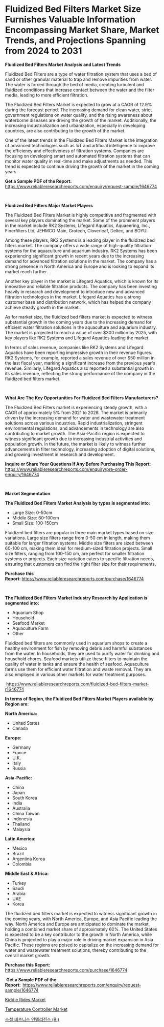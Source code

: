 <p><h1>Fluidized Bed Filters Market Size Furnishes Valuable Information Encompassing Market Share, Market Trends, and Projections Spanning from 2024 to 2031</h1></p><p><strong>Fluidized Bed Filters Market Analysis and Latest Trends</strong></p>
<p><p>Fluidized Bed Filters are a type of water filtration system that uses a bed of sand or other granular material to trap and remove impurities from water. The water is forced through the bed of media, creating turbulent and fluidized conditions that increase contact between the water and the filter media, leading to more efficient filtration.</p><p>The Fluidized Bed Filters Market is expected to grow at a CAGR of 12.9% during the forecast period. The increasing demand for clean water, strict government regulations on water quality, and the rising awareness about waterborne diseases are driving the growth of the market. Additionally, the increasing industrialization and urbanization, especially in developing countries, are also contributing to the growth of the market.</p><p>One of the latest trends in the Fluidized Bed Filters Market is the integration of advanced technologies such as IoT and artificial intelligence to improve the efficiency and effectiveness of filtration systems. Companies are focusing on developing smart and automated filtration systems that can monitor water quality in real-time and make adjustments as needed. This trend is expected to continue driving the growth of the market in the coming years.</p></p>
<p><strong>Get a Sample PDF of the Report:&nbsp;</strong> <a href="https://www.reliableresearchreports.com/enquiry/request-sample/1646774">https://www.reliableresearchreports.com/enquiry/request-sample/1646774</a></p>
<p>&nbsp;</p>
<p><strong>Fluidized Bed Filters Major Market Players</strong></p>
<p><p>The Fluidized Bed Filters Market is highly competitive and fragmented with several key players dominating the market. Some of the prominent players in the market include RK2 Systems, Lifegard Aquatics, Aquaeering, Inc., Finerfilters Ltd, JEHMCO Main, Grotech, Cloverleaf, Deltec, and BOYU.</p><p>Among these players, RK2 Systems is a leading player in the fluidized bed filters market. The company offers a wide range of high-quality filtration systems for the aquaculture and aquarium industry. RK2 Systems has been experiencing significant growth in recent years due to the increasing demand for advanced filtration solutions in the market. The company has a strong presence in North America and Europe and is looking to expand its market reach further.</p><p>Another key player in the market is Lifegard Aquatics, which is known for its innovative and reliable filtration products. The company has been investing heavily in research and development to introduce new and advanced filtration technologies in the market. Lifegard Aquatics has a strong customer base and distribution network, which has helped the company achieve steady growth in the market.</p><p>As for market size, the fluidized bed filters market is expected to witness substantial growth in the coming years due to the increasing demand for efficient water filtration solutions in the aquaculture and aquarium industry. The market is projected to reach a value of over $300 million by 2025, with key players like RK2 Systems and Lifegard Aquatics leading the market.</p><p>In terms of sales revenue, companies like RK2 Systems and Lifegard Aquatics have been reporting impressive growth in their revenue figures. RK2 Systems, for example, reported a sales revenue of over $50 million in the last fiscal year, marking a significant increase from the previous year's revenue. Similarly, Lifegard Aquatics also reported a substantial growth in its sales revenue, reflecting the strong performance of the company in the fluidized bed filters market.</p></p>
<p>&nbsp;</p>
<p><strong>What Are The Key Opportunities For Fluidized Bed Filters Manufacturers?</strong></p>
<p><p>The Fluidized Bed Filters market is experiencing steady growth, with a CAGR of approximately 5% from 2021 to 2026. The market is primarily driven by the increasing demand for water and wastewater treatment solutions across various industries. Rapid industrialization, stringent environmental regulations, and advancements in technology are also contributing to market growth. The Asia-Pacific region is expected to witness significant growth due to increasing industrial activities and population growth. In the future, the market is likely to witness further advancements in filter technology, increasing adoption of digital solutions, and growing investment in research and development.</p></p>
<p><strong>Inquire or Share Your Questions If Any Before Purchasing This Report:</strong> <a href="https://www.reliableresearchreports.com/enquiry/pre-order-enquiry/1646774">https://www.reliableresearchreports.com/enquiry/pre-order-enquiry/1646774</a></p>
<p>&nbsp;</p>
<p><strong>Market Segmentation</strong></p>
<p><strong>The Fluidized Bed Filters Market Analysis by types is segmented into:</strong></p>
<p><ul><li>Large Size: 0-50cm</li><li>Middle Size: 60-100cm</li><li>Small Size: 100-150cm</li></ul></p>
<p><p>Fluidized bed filters are popular in three main market types based on size variations. Large size filters range from 0-50 cm in length, making them suitable for larger filtration systems. Middle size filters are sized between 60-100 cm, making them ideal for medium-sized filtration projects. Small size filters, ranging from 100-150 cm, are perfect for smaller filtration systems or projects. Each size variation caters to specific filtration needs, ensuring that customers can find the right filter size for their requirements.</p></p>
<p><strong>Purchase this Report:&nbsp;</strong><a href="https://www.reliableresearchreports.com/purchase/1646774">https://www.reliableresearchreports.com/purchase/1646774</a></p>
<p>&nbsp;</p>
<p><strong>The Fluidized Bed Filters Market Industry Research by Application is segmented into:</strong></p>
<p><ul><li>Aquarium Shop</li><li>Household</li><li>Seafood Market</li><li>Aquaculture Farm</li><li>Other</li></ul></p>
<p><p>Fluidized bed filters are commonly used in aquarium shops to create a healthy environment for fish by removing debris and harmful substances from the water. In households, they are used to purify water for drinking and household chores. Seafood markets utilize these filters to maintain the quality of water in tanks and ensure the health of seafood. Aquaculture farms use them for efficient water filtration and waste removal. They are also employed in various other markets for water treatment purposes.</p></p>
<p><a href="https://www.reliableresearchreports.com/fluidized-bed-filters-market-r1646774">&nbsp;https://www.reliableresearchreports.com/fluidized-bed-filters-market-r1646774</a></p>
<p><strong>In terms of Region, the Fluidized Bed Filters Market Players available by Region are:</strong></p>
<p>
    <p> <strong> North America: </strong>
        <ul>
            <li>United States</li>
            <li>Canada</li>
        </ul>
        </p> 
    <p> <strong> Europe: </strong>
        <ul>
            <li>Germany</li>
            <li>France</li>
            <li>U.K.</li>
            <li>Italy</li>
            <li>Russia</li>
        </ul>
        </p> 
    <p> <strong> Asia-Pacific: </strong>
        <ul>
            <li>China</li>
            <li>Japan</li>
            <li>South Korea</li>
            <li>India</li>
            <li>Australia</li>
            <li>China Taiwan</li>
            <li>Indonesia</li>
            <li>Thailand</li>
            <li>Malaysia</li>
        </ul>
        </p> 
    <p> <strong> Latin America: </strong>
        <ul>
            <li>Mexico</li>
            <li>Brazil</li>
            <li>Argentina Korea</li>
            <li>Colombia</li>
        </ul>
        </p> 
    <p> <strong> Middle East & Africa: </strong>
        <ul>
            <li>Turkey</li>
            <li>Saudi</li>
            <li>Arabia</li>
            <li>UAE</li>
            <li>Korea</li>
        </ul>
    </p>
    </p>
<p><p>The fluidized bed filters market is expected to witness significant growth in the coming years, with North America, Europe, and Asia Pacific leading the way. North America and Europe are anticipated to dominate the market, holding a combined market share of approximately 60%. The United States is expected to be a key contributor to the growth in North America, while China is projected to play a major role in driving market expansion in Asia Pacific. These regions are poised to capitalize on the increasing demand for water and wastewater treatment solutions, thereby contributing to the overall market growth.</p></p>
<p><strong>Purchase this Report: </strong><a href="https://www.reliableresearchreports.com/purchase/1646774">https://www.reliableresearchreports.com/purchase/1646774</a></p>
<p>&nbsp;<strong>Get a Sample PDF of the Report:&nbsp;&nbsp;</strong><a href="https://www.reliableresearchreports.com/enquiry/request-sample/1646774">https://www.reliableresearchreports.com/enquiry/request-sample/1646774</a></p>
<p><strong></strong></p>
<p><p><a href="https://github.com/nicoletavirag/Market-Research-Report-List-4/blob/main/kiddie-rides-market.md">Kiddie Rides Market</a></p><p><a href="https://github.com/mauripalmi/Market-Research-Report-List-4/blob/main/temperature-controller-market.md">Temperature Controller Market</a></p><p><a href="https://github.com/konokaryan/Market-Research-Report-List-1/blob/main/6353256173378.md">소셜 비즈니스 인텔리전스 (BI)</a></p></p>